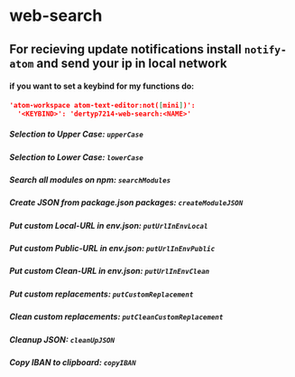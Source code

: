 # web-search

## For recieving update notifications install `notify-atom` and send your ip in local network

#### if you want to set a keybind for my functions do:

```JSON
'atom-workspace atom-text-editor:not([mini])':
  '<KEYBIND>': 'dertyp7214-web-search:<NAME>'
```

##### Selection to Upper Case: `upperCase`
##### Selection to Lower Case: `lowerCase`
##### Search all modules on npm: `searchModules`
##### Create JSON from package.json packages: `createModuleJSON`
##### Put custom Local-URL in env.json: `putUrlInEnvLocal`
##### Put custom Public-URL in env.json: `putUrlInEnvPublic`
##### Put custom Clean-URL in env.json: `putUrlInEnvClean`
##### Put custom replacements: `putCustomReplacement`
##### Clean custom replacements: `putCleanCustomReplacement`
##### Cleanup JSON: `cleanUpJSON`
##### Copy IBAN to clipboard: `copyIBAN`
